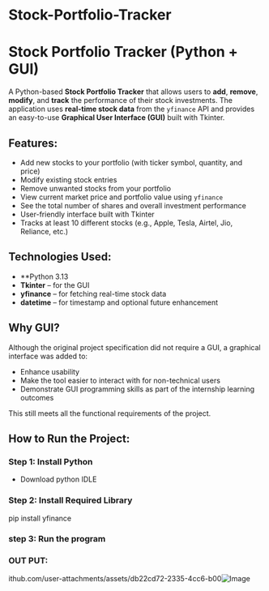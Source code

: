 # Stock-Portfolio-Tracker

# Stock Portfolio Tracker (Python + GUI)

A Python-based **Stock Portfolio Tracker** that allows users to **add**, **remove**, **modify**, and **track** the performance of their stock investments. The application uses
**real-time stock data** from the `yfinance` API and provides an easy-to-use **Graphical User Interface (GUI)** built with Tkinter.


## Features:

-  Add new stocks to your portfolio (with ticker symbol, quantity, and price)
-  Modify existing stock entries
-  Remove unwanted stocks from your portfolio
-  View current market price and portfolio value using `yfinance`
-  See the total number of shares and overall investment performance
-  User-friendly interface built with Tkinter
-  Tracks at least 10 different stocks (e.g., Apple, Tesla, Airtel, Jio, Reliance, etc.)



##  Technologies Used:

- **Python 3.13
- **Tkinter** – for the GUI
- **yfinance** – for fetching real-time stock data
- **datetime** – for timestamp and optional future enhancement


##  Why GUI?

Although the original project specification did not require a GUI, a graphical interface was added to:
- Enhance usability
- Make the tool easier to interact with for non-technical users
- Demonstrate GUI programming skills as part of the internship learning outcomes

This still meets all the functional requirements of the project.


## How to Run the Project:

### Step 1: Install Python

- Download python IDLE

### Step 2: Install Required Library

pip install yfinance

### step 3: Run the program



### OUT PUT:

ithub.com/user-attachments/assets/db22cd72-2335-4cc6-b00![Image](https://g2-84c57f2bf8f1)
